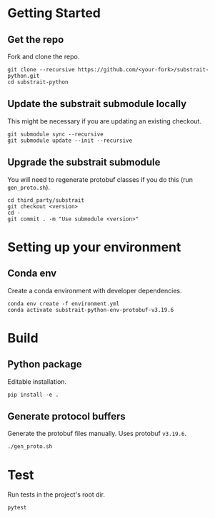 # Getting Started
## Get the repo
Fork and clone the repo.
```
git clone --recursive https://github.com/<your-fork>/substrait-python.git
cd substrait-python
```
## Update the substrait submodule locally
This might be necessary if you are updating an existing checkout.
```
git submodule sync --recursive
git submodule update --init --recursive
```
## Upgrade the substrait submodule
You will need to regenerate protobuf classes if you do this (run `gen_proto.sh`).
```
cd third_party/substrait
git checkout <version>
cd -
git commit . -m "Use submodule <version>"
```


# Setting up your environment
## Conda env
Create a conda environment with developer dependencies.
```
conda env create -f environment.yml
conda activate substrait-python-env-protobuf-v3.19.6
```

# Build
## Python package
Editable installation.
```
pip install -e .
```

## Generate protocol buffers
Generate the protobuf files manually. Uses protobuf `v3.19.6`.
```
./gen_proto.sh
```

# Test
Run tests in the project's root dir.
```
pytest
```
